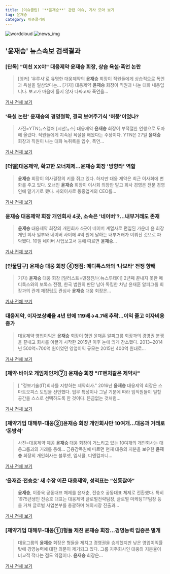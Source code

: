 ```yaml
---
title: (이슈클립) '**윤재승**' 관련 이슈, 기사 모아 보기
tag: 윤재승
category: 이슈클리핑
---
```

![wordcloud](https://s3.ap-northeast-2.amazonaws.com/lyrics101-wordcloud/2018-08-27-1535327028.png)
![news_img](https://user-images.githubusercontent.com/42597476/44507050-1206f400-a6e4-11e8-8d98-7ffbfebb353f.png)
## **'**윤재승**'** 뉴스속보 검색결과
### [단독] "미친 XX야" 대웅제약 **윤재승** 회장, 상습 욕설·폭언 논란

>[앵커] '우루사'로 유명한 대웅제약의 **윤재승** 회장이 직원들에게 상습적으로 폭언과 욕설을 일삼았다는... [기자] 대웅제약 **윤재승** 회장이 직원과 나눈 대화 내용입니다. 보고가 마음에 들지 않자 다짜고짜 폭언을...

<a href="http://www.ytn.co.kr/_ln/0103_201808270518473189" target="_blank">기사 전체 보기</a>

### '욕설 논란' **윤재승**의 경영철학, 결국 보여주기식 '허풍'이었나?

>사진=YTN뉴스캡처 [시선뉴스] 대웅재약 **윤재승** 회장이 부적절한 언행으로 도마에 올랐다.  직원들에게 지속된 욕설을 해왔다는 주장이다. YTN은 27일 **윤재승** 회장과 직원이 나눈 대화 녹취록을 입수, 폭언...

<a href="http://www.sisunnews.co.kr/news/articleView.html?idxno=89013" target="_blank">기사 전체 보기</a>

### [더벨]대웅제약, 확고한 오너체제…**윤재승** 회장 '방향타' 역할

>**윤재승** 회장이 의사결정의 키를 쥐고 있다. 하지만 대웅 제약은 최근 이사회에 변화를 주고 있다. 오너인 **윤재승** 회장이 이사회 의장만 맡고 회사 경영은 전문 경영인에 맡기기로 했다. 사외이사로 동종업계의 CEO를...

<a href="http://www.thebell.co.kr/front/free/contents/news/article_view.asp?key=201808230100038220002427" target="_blank">기사 전체 보기</a>

### **윤재승** 대웅제약 회장 개인회사 4곳, 소속은 '네이버'?…내부거래도 존재

>**윤재승** 대웅제약 회장의 개인회사 4곳이 네이버 계열사로 편입된 가운데 윤 회장 개인 회사 일부와 네이버 사이에 4억 원에 달하는 내부거래가 이뤄진 것으로 파악됐다. 10일 네이버 사업보고서 등에 따르면 **윤재승**...

<a href="http://www.ceoscoredaily.com/news/article.html?no=44539" target="_blank">기사 전체 보기</a>

### [인물탐구] **윤재승** 대웅 회장 ④쟁점: 메디톡스와의 ‘나보타’ 전쟁 향배

>기자) **윤재승** 대웅 회장 [일러스트=민정진/ⓒ뉴스투데이]   2년째 끝내지 못한 메디톡스와의 보톡스 전쟁, 한국 법원의 판단 남아   독립한 차남 윤재훈 알피그룹 회장과의 관계 재정립도 관심사    **윤재승** 대웅 회장은...

<a href="http://www.news2day.co.kr/108032" target="_blank">기사 전체 보기</a>

### 대웅제약, 이자보상배율 4년 만에 119배→4.7배 추락...이익 줄고 이자비용 증가

>대웅제약 영업이익은 **윤재승** 회장이 형인 윤재훈 알피그룹 회장과의 경영권 분쟁을 끝내고 회사를 이끌기 시작한 2015년 이후 눈에 띄게 감소했다. 2013~2014년 500억~700억 원이었던 영업이익 규모는 2015년 400억 원대로...

<a href="http://www.consumernews.co.kr/?mod=news&act=articleView&idxno=527275" target="_blank">기사 전체 보기</a>

### [제약·바이오 게임체인저⑦] **윤재승** 회장 "IT벤처같은 제약사"

>[ "정보기술(IT)회사를 지향하는 제약회사." 2016년 **윤재승** 대웅제약 회장은 스마트오피스 도입을 선언했다. 업무 특성이나 그날 기분에 따라 임직원들이 일할 공간을 스스로 선택하도록 한 것이다. 뜬금없는 것처럼...

<a href="http://view.asiae.co.kr/news/view.htm?idxno=2018080611350080719" target="_blank">기사 전체 보기</a>

### [제약기업 대해부-대웅②]**윤재승** 회장 개인회사만 10여개…대웅과 거래로 ‘돈방석’

>사진=대웅제약 제공 **윤재승** 대웅 회장이 거느리고 있는 10여개의 개인회사는 대웅그룹과의 거래를 통해... 금융감독원에 따르면 현재 대웅의 지분을 보유한 **윤재승** 회장의 개인회사는 블루넷, 엠서클, 디엔컴퍼니...

<a href="http://www.newsway.co.kr/news/view?tp=1&ud=2018070916080466686" target="_blank">기사 전체 보기</a>

### ‘윤재춘·전승호’ 새 수장 이끈 대웅제약, 성적표는 “신통찮아”

>**윤재승**, 이종욱 공동대표 체제를 윤재춘, 전승호 공동대표 체제로 전환했다. 특히 1975년생인 전승호 대표는 대웅제약 글로벌전략팀장, 글로벌 마케팅TF팀장 등을 거쳐 글로벌 사업본부를 총괄하며 해외시장 진출과...

<a href="http://www.sisajournal-e.com/biz/article/188210" target="_blank">기사 전체 보기</a>

### [제약기업 대해부-대웅①]형들 제친 **윤재승** 회장…경영능력 입증은 별개

>대웅그룹의 **윤재승** 회장은 형들을 제치고 경영권을 승계했지만 낮은 영업이익률 탓에 경영능력에 대한 의문이 제기되고 있다. 그룹 지주회사인 대웅의 지분율이 비교적 적다는 점도 약점이다. **윤재승** 회장은...

<a href="http://www.newsway.co.kr/news/view?tp=1&ud=2018070515273009360" target="_blank">기사 전체 보기</a>



